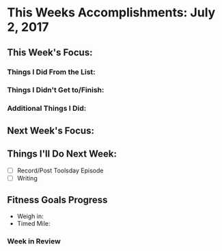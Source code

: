 # This Weeks Accomplishments: July 2, 2017

## This Week's Focus:

### Things I Did From the List:

### Things I Didn't Get to/Finish:

### Additional Things I Did:

## Next Week's Focus:

## Things I'll Do Next Week:

- [ ] Record/Post Toolsday Episode
- [ ] Writing

## Fitness Goals Progress

- Weigh in:
- Timed Mile:

### Week in Review
